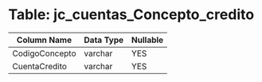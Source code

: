 # Table: jc_cuentas_Concepto_credito

| Column Name | Data Type | Nullable |
|-------------|-----------|----------|
| CodigoConcepto | varchar | YES |
| CuentaCredito | varchar | YES |
